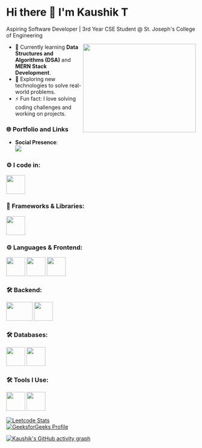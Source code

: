 # Hi there 👋 I'm Kaushik T

Aspiring Software Developer | 3rd Year CSE Student @ St. Joseph's College of Engineering

<img align="right" width="300" height="235" src="https://i.pinimg.com/originals/47/f0/34/47f0342cec72b800463bf003eac1257e.gif">

- 🔭 Currently learning **Data Structures and Algorithms (DSA)** and **MERN Stack Development**.
- 🌱 Exploring new technologies to solve real-world problems.
- ⚡ Fun fact: I love solving coding challenges and working on projects.

### 🌐 Portfolio and Links
- **Social Presence**:  
  [<img src="https://img.shields.io/badge/LinkedIn-0077B5?style=for-the-badge&logo=linkedin&logoColor=white" />](https://www.linkedin.com/in/kaushik-t/)  

### ⚙️ I code in:
<img height="50" width="50" src="https://img.icons8.com/color/48/000000/java-coffee-cup-logo.png"/>

### 🚀 Frameworks & Libraries:
<img height="50" width="50" src="https://img.icons8.com/plasticine/100/react.png"/>

### ⚙️ Languages & Frontend:
<img height="50" width="50" src="https://img.icons8.com/color/48/000000/html-5.png"/> <img height="50" width="50" src="https://img.icons8.com/color/48/000000/css3.png"/> <img height="50" width="50" src="https://img.icons8.com/color/48/000000/javascript.png"/> 

### 🛠️ Backend:
<img height="50" width="70" src="https://i.pinimg.com/originals/5d/09/32/5d0932d4dd17c926806635893260205e.jpg"/> <img height="50" width="50" src="https://img.icons8.com/color/48/000000/nodejs.png"/>

### 🛠️ Databases:
<img height="50" width="50" src="https://img.icons8.com/color/48/000000/mongodb.png"/> <img height="50" width="50" src="https://img.icons8.com/color/48/000000/mysql-logo.png"/>

### 🛠️ Tools I Use:
<img height="50" width="50" src="https://img.icons8.com/color/48/000000/intellij-idea.png"/> <img height="50" width="50" src="https://img.icons8.com/color/48/000000/visual-studio-code-2019.png"/>

[![Leetcode Stats](https://leetcard.jacoblin.cool/Kaushik_T?ext=contest&theme=dark)](https://leetcode.com/Kaushik_T)  
[![GeeksforGeeks Profile](https://img.shields.io/badge/GeeksforGeeks-Profile-2F8D46?style=for-the-badge&logo=geeksforgeeks&logoColor=white)](https://www.geeksforgeeks.org/user/thanikachalr121/)

[![Kaushik's GitHub activity graph](https://github-readme-activity-graph.vercel.app/graph?username=kaushikdsai&bg_color=000000&color=ffffff&line=51f565&point=ffffff&area=true&hide_border=true)](https://github.com/ashutosh00710/github-readme-activity-graph)
